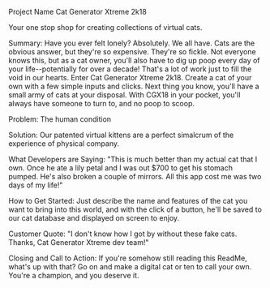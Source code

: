 Project Name
Cat Generator Xtreme 2k18

Your one stop shop for creating collections of virtual cats.

Summary:
Have you ever felt lonely? Absolutely. We all have. Cats are the obvious answer, but they're so expensive. They're so fickle. Not everyone knows this, but as a cat owner, you'll also have to dig up poop every day of your life--potentially for over a decade! That's a lot of work just to fill the void in our hearts.
Enter Cat Generator Xtreme 2k18. Create a cat of your own with a few simple inputs and clicks. Next thing you know, you'll have a small army of cats at your disposal. With CGX18 in your pocket, you'll always have someone to turn to, and no poop to scoop.

Problem:
The human condition

Solution:
Our patented virtual kittens are a perfect simalcrum of the experience of physical company.

What Developers are Saying:
"This is much better than my actual cat that I own. Once he ate a lily petal and I was out $700 to get his stomach pumped. He's also broken a couple of mirrors. All this app cost me was two days of my life!"

How to Get Started:
Just describe the name and features of the cat you want to bring into this world, and with the click of a button, he'll be saved to our cat database and displayed on screen to enjoy.

Customer Quote:
"I don't know how I got by without these fake cats. Thanks, Cat Generator Xtreme dev team!"

Closing and Call to Action:
If you're somehow still reading this ReadMe, what's up with that? Go on and make a digital cat or ten to call your own. You're a champion, and you deserve it.
